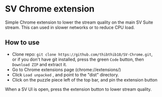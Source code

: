 # SV Chrome extension

Simple Chrome extension to lower the stream quality on the main SV Suite stream. This can used in slower networks or to reduce CPU load.

## How to use

- Clone repo: `git clone https://github.com/thibthib18/SV-Chrome.git`, or if you don't have git installed, press the green `Code` button, then `Download ZIP` and extract it.
- Go to Chrome extensions page (chrome://extensions/)
- Click `Load unpacked` , and point to the "dist" directory.
- Click on the puzzle piece left of the top bar, and pin the extension button

When a SV UI is open, press the extension button to lower stream quality.
